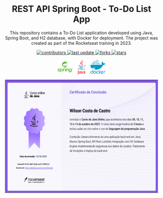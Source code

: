<div align="center">
  <h1>REST API Spring Boot - To-Do List App</h1>
  
  <p>
    This repository contains a To-Do List application developed using Java, Spring Boot, and H2 database, with Docker for deployment. The project was created as part of the Rocketseat training in 2023.
  </p>
  <p>
  <a href="https://github.com/wilson-castro/rocketseat-todo-list/graphs/contributors">
    <img src="https://img.shields.io/github/contributors/wilson-castro/rocketseat-todo-list" alt="contributors" />
  </a>
  <a href="">
    <img src="https://img.shields.io/github/last-commit/wilson-castro/rocketseat-todo-list" alt="last update" />
  </a>
  <a href="https://github.com/wilson-castro/rocketseat-todo-list/network/members">
    <img src="https://img.shields.io/github/forks/wilson-castro/rocketseat-todo-list" alt="forks" />
  </a>
  <a href="https://github.com/wilson-castro/rocketseat-todo-list/stargazers">
    <img src="https://img.shields.io/github/stars/wilson-castro/rocketseat-todo-list" alt="stars" />
  </a>
</p>
<p>
 <img src="https://github.com/devicons/devicon/blob/master/icons/spring/spring-original-wordmark.svg" title="Spring" alt="Spring" width="50" height="50"/>
 <img src="https://github.com/devicons/devicon/blob/master/icons/java/java-original-wordmark.svg" title="java" alt="java" width="50" height="50"/>
 <img src="https://github.com/devicons/devicon/blob/master/icons/docker/docker-plain-wordmark.svg" title="docker" alt="docker" width="50" height="50"/>
</p>
<p>
  <img src="https://github.com/wilson-castro/rocketseat-todo-list/blob/main/certificate.png" title="Certificate" alt="Certificate" width="600" height="372"/>
</p>
</div>
